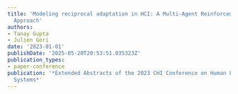 ```yaml
---
title: 'Modeling reciprocal adaptation in HCI: A Multi-Agent Reinforcement Learning
  Approach'
authors:
- Tanay Gupta
- Julien Gori
date: '2023-01-01'
publishDate: '2025-05-20T20:53:51.035323Z'
publication_types:
- paper-conference
publication: '*Extended Abstracts of the 2023 CHI Conference on Human Factors in Computing
  Systems*'
---
```


